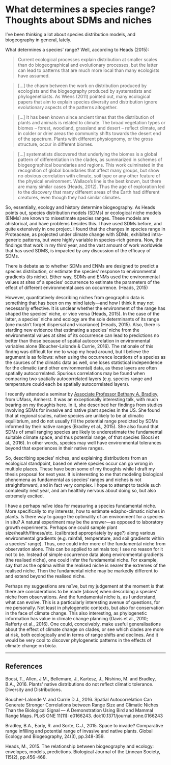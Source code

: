 # What determines a species range? Thoughts about SDMs and niches

I’ve been thinking a lot about species distribution models, and biogeography in general, lately.

What determines a species’ range? Well, according to Heads (2015):

> Current ecological processes explain distribution at smaller scales than do biogeographical and evolutionary processes, but the latter can lead to patterns that are much more local than many ecologists have assumed. 

> […] the chasm between the work on distribution produced by ecologists and the biogeography produced by systematists and phylogeneticists. As Wiens (2011) pointed out, many ecological papers that aim to explain species diversity and distribution ignore evolutionary aspects of the patterns altogether. 

> […] It has been known since ancient times that the distribution of plants and animals is related to climate. The broad vegetation types or biomes – forest, woodland, grassland and desert – reflect climate, and in colder or drier areas the community shifts towards the desert end of the spectrum. Plants with different physiognomy, or the gross structure, occur in different biomes. 

> […] systematists discovered that underlying the biomes is a global pattern of differentiation in the clades, as summarized in schemes of biogeographical boundaries and regions. This work culminated in the recognition of global boundaries that affect many groups, but show no obvious correlation with climate, soil type or any other feature of the physical environment. Wallace’s line is the best known, but there are many similar cases (Heads, 2012). Thus the age of exploration led to the discovery that many different areas of the Earth had different creatures, even though they had similar climates.

So, essentially, ecology and history determine biogeography. As Heads points out, species distribution models (SDMs) or ecological niche models (ENMs) are known to misestimate species ranges. These models are ahistorical, and have problems besides this. I have used SDMs before, and quite extensively in one project. I found that the changes in species range in Proteaceae, as projected under climate change with SDMs, exhibited intra-generic patterns, but were highly variable in species-rich genera. Now, the findings that work in my third year, and the vast amount of work worldwide that has used SDMS, is impacted by any discussion of the efficacy of SDMs.

There is debate as to whether SDMs and ENMs are designed to predict a species distribution, or estimate the species’ response to environmental gradients (its niche). Either way, SDMs and ENMs used the environmental values at sites of a species’ occurrence to estimate the parameters of the effect of different environmental axes on occurrence. (Heads, 2015)

However, quantitatively describing niches from geographic data is something that has been on my mind lately—and how I think it may not necessarily effective. It is unclear whether the environment of the range has shaped the species’ niche, or vice versa (Heads, 2015). In the case of the latter, a species’ niche and ecology are the sole determinants of its range (one mustn’t forget dispersal and vicariance) (Heads, 2015). Also, there is startling new evidence that estimating a species’ niche from the environmental values at sites of its occurrence can lead to predictions no better than those because of spatial autocorrelation in environmental variables alone (Boucher-Lalonde & Currie, 2016). The rationale of this findng was difficult for me to wrap my head around, but I believe the argument is as follows: when using the occurrence locations of a species as the sources of the climatic data as well, one loses statistical independence for the climatic (and other environmental) data, as these layers are often spatially autocorrelated. Spurious correlations may be found when comparing two spatially autocorrelated layers (e.g. species range and temperature could each be spatially autocorrelated layers).

I recently attended a seminar by [Associate Professor Bethany A. Bradley](https://scholar.google.com/citations?user=qw0uxPMAAAAJ), from UMass, Amherst. It was an exceptionally interesting talk, with much bearing on my thoughts here. In it, she described her findings from studies involving SDMs for invasive and native plant species in the US. She found that at regional scales, native species are unlikely to be at climatic equilibrium, and do not usually fill the potential range predicted by SDMs informed by their native ranges (Bradley et al., 2015). She also found that SDMs of small ranging species are likely to underestimate the fundamental suitable climate space, and thus potential range, of that species (Bocsi et al., 2016). In other words, species may well have environmental tolerances beyond that experiences in their native ranges.

So, describing species’ niches, and explaining distributions from an ecological standpoint, based on where species occur can go wrong in multiple places. These have been some of my thoughts while I draft my thesis proposal for next year. It is interesting to me that modeling biological phenomena as fundamental as species’ ranges and niches is not straightforward, and in fact very complex. I hope to attempt to tackle such complexity next year, and am healthily nervous about doing so, but also extremely excited.

I have a perhaps naïve idea for measuring a species fundamental niche. More specifically to my interests, how to estimate edapho-climatic niches in plants. Is there way to gauge the optimality of an environment for a species in situ? A natural experiment may be the answer—as opposed to laboratory growth experiments. Perhaps one could sample plant size/health/fitness/etc. (calibrated appropriately by age?) along various environmental gradients (e.g. rainfall, temperature, and soil gradients within a species’ range). Thus, one could infer more of the fundamental niche from observation alone. This can be applied to animals too; I see no reason for it not to be. Instead of simple occurrence data along environmental gradients (the realised niche), one could infer the fundamental niche. For example, say that as the optima within the realised niche is nearer the extremes of the realised niche. Then the fundamental niche may be markedly different to and extend beyond the realised niche.

Perhaps my suggestions are naïve, but my judgement at the moment is that there are considerations to be made (above) when describing a species’ niche from observations. And the fundamental niche is, as I understand, what can evolve. This is a particularly interesting avenue of questions, for me personally. Not least in phylogenetic contexts, but also for conservation in the face of climate change. This also interesting, as phylogenetic information has value in climate change planning (Davis et al., 2010; Rafferty et al., 2016). One could, conceivably, make useful generalisations about the effect of climate change on clades, or see which clades are more at risk, both ecologically and in terms of range shifts and declines. And it would be very cool to discover phylogenetic patterns in the effects of climate change on biota.

---

## References

Bocsi, T., Allen, J.M., Bellemare, J., Kartesz, J., Nishino, M. and Bradley, B.A., 2016. Plants' native distributions do not reflect climatic tolerance. Diversity and Distributions.

Boucher-Lalonde V. and Currie D.J., 2016. Spatial Autocorrelation Can Generate Stronger Correlations between Range Size and Climatic Niches Than the Biological Signal — A Demonstration Using Bird and Mammal Range Maps. PLoS ONE 11(11): e0166243. doi:10.1371/journal.pone.0166243

Bradley, B.A., Early, R. and Sorte, C.J., 2015. Space to invade? Comparative range infilling and potential range of invasive and native plants. Global Ecology and Biogeography, 24(3), pp.348-359.

Heads, M., 2015. The relationship between biogeography and ecology: envelopes, models, predictions. Biological Journal of the Linnean Society, 115(2), pp.456-468.
